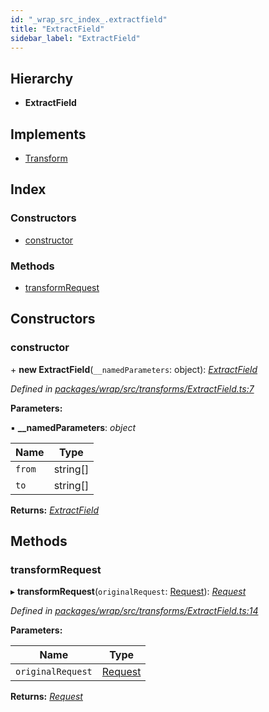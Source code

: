 ```yaml
---
id: "_wrap_src_index_.extractfield"
title: "ExtractField"
sidebar_label: "ExtractField"
---
```


## Hierarchy

* **ExtractField**

## Implements

* [Transform](/docs/api/interfaces/_utils_src_index_.transform)

## Index

### Constructors

* [constructor](_wrap_src_index_.extractfield.md#constructor)

### Methods

* [transformRequest](_wrap_src_index_.extractfield.md#transformrequest)

## Constructors

###  constructor

\+ **new ExtractField**(`__namedParameters`: object): *[ExtractField](_wrap_src_index_.extractfield)*

*Defined in [packages/wrap/src/transforms/ExtractField.ts:7](https://github.com/ardatan/graphql-tools/blob/master/packages/wrap/src/transforms/ExtractField.ts#L7)*

**Parameters:**

▪ **__namedParameters**: *object*

Name | Type |
------ | ------ |
`from` | string[] |
`to` | string[] |

**Returns:** *[ExtractField](_wrap_src_index_.extractfield)*

## Methods

###  transformRequest

▸ **transformRequest**(`originalRequest`: [Request](/docs/api/interfaces/_utils_src_index_.request)): *[Request](/docs/api/interfaces/_utils_src_index_.request)*

*Defined in [packages/wrap/src/transforms/ExtractField.ts:14](https://github.com/ardatan/graphql-tools/blob/master/packages/wrap/src/transforms/ExtractField.ts#L14)*

**Parameters:**

Name | Type |
------ | ------ |
`originalRequest` | [Request](/docs/api/interfaces/_utils_src_index_.request) |

**Returns:** *[Request](/docs/api/interfaces/_utils_src_index_.request)*
